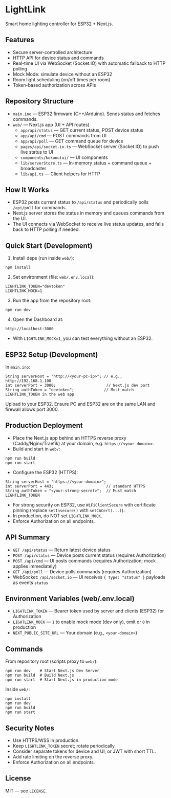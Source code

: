 # LightLink

Smart home lighting controller for ESP32 + Next.js.

## Features

- Secure server-controlled architecture
- HTTP API for device status and commands
- Real-time UI via WebSocket (Socket.IO) with automatic fallback to HTTP polling
- Mock Mode: simulate device without an ESP32
- Room light scheduling (on/off times per room)
- Token-based authorization across APIs

## Repository Structure

- `main.ino` — ESP32 firmware (C++/Arduino). Sends status and fetches commands.
- `web/` — Next.js app (UI + API routes)
  - `app/api/status` — GET current status, POST device status
  - `app/api/cmd` — POST commands from UI
  - `app/api/poll` — GET command queue for device
  - `pages/api/socket.io.ts` — WebSocket server (Socket.IO) to push live status to UI
  - `components/kokonutui/` — UI components
  - `lib/serverStore.ts` — In-memory status + command queue + broadcaster
  - `lib/api.ts` — Client helpers for HTTP

## How It Works

- ESP32 posts current status to `/api/status` and periodically polls `/api/poll` for commands.
- Next.js server stores the status in memory and queues commands from the UI.
- The UI connects via WebSocket to receive live status updates, and falls back to HTTP polling if needed.

## Quick Start (Development)

1) Install deps (run inside `web/`):

```
npm install
```

2) Set environment (file: `web/.env.local`):

```
LIGHTLINK_TOKEN="devtoken"
LIGHTLINK_MOCK=1
```

3) Run the app from the repository root:

```
npm run dev
```

4) Open the Dashboard at:

```
http://localhost:3000
```

- With `LIGHTLINK_MOCK=1`, you can test everything without an ESP32.

## ESP32 Setup (Development)

In `main.ino`:

```
String serverHost = "http://<your-pc-ip>"; // e.g., http://192.168.1.100
int serverPort = 3000;                      // Next.js dev port
String authToken = "devtoken";             // Must match LIGHTLINK_TOKEN in the web app
```

Upload to your ESP32. Ensure PC and ESP32 are on the same LAN and firewall allows port 3000.

## Production Deployment

- Place the Next.js app behind an HTTPS reverse proxy (Caddy/Nginx/Traefik) at your domain, e.g. `https://<your-domain>`.
- Build and start in `web/`:

```
npm run build
npm run start
```

- Configure the ESP32 (HTTPS):

```
String serverHost = "https://<your-domain>";
int serverPort = 443;                       // standard HTTPS
String authToken = "<your-strong-secret>";  // Must match LIGHTLINK_TOKEN
```

- For strong security on ESP32, use `WiFiClientSecure` with certificate pinning (replace `setInsecure()` with `setCACert(...)`).
- In production, do NOT set `LIGHTLINK_MOCK`.
- Enforce Authorization on all endpoints.

## API Summary

- `GET /api/status` — Return latest device status
- `POST /api/status` — Device posts current status (requires Authorization)
- `POST /api/cmd` — UI posts commands (requires Authorization; mock applies immediately)
- `GET /api/poll` — Device polls commands (requires Authorization)
- WebSocket: `/api/socket.io` — UI receives `{ type: "status" }` payloads as events `status`

## Environment Variables (web/.env.local)

- `LIGHTLINK_TOKEN` — Bearer token used by server and clients (ESP32) for Authorization
- `LIGHTLINK_MOCK` — `1` to enable mock mode (dev only), omit or `0` in production
- `NEXT_PUBLIC_SITE_URL` — Your domain (e.g., `<your-domain>`)

## Commands

From repository root (scripts proxy to `web/`):

```
npm run dev    # Start Next.js Dev Server
npm run build  # Build Next.js
npm run start  # Start Next.js in production mode
```

Inside `web/`:

```
npm install
npm run dev
npm run build
npm run start
```

## Security Notes

- Use HTTPS/WSS in production.
- Keep `LIGHTLINK_TOKEN` secret; rotate periodically.
- Consider separate tokens for device and UI, or JWT with short TTL.
- Add rate limiting on the reverse proxy.
- Enforce Authorization on all endpoints.

## License

MIT — see `LICENSE`.
